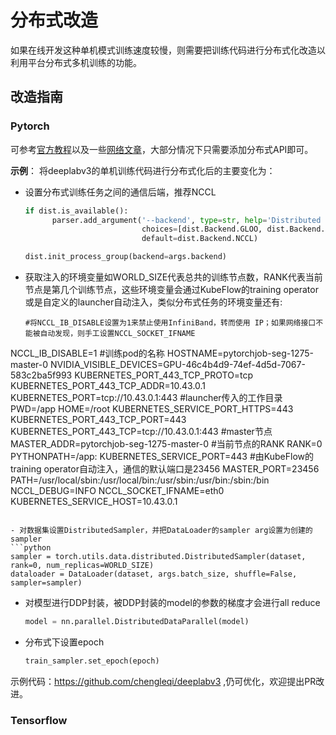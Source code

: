 # 分布式改造

如果在线开发这种单机模式训练速度较慢，则需要把训练代码进行分布式化改造以利用平台分布式多机训练的功能。

## 改造指南

### Pytorch
可参考[官方教程](https://pytorch.org/tutorials/beginner/dist_overview.html)以及一些[网络文章](https://zhuanlan.zhihu.com/p/178402798)，大部分情况下只需要添加分布式API即可。

**示例**：
将deeplabv3的单机训练代码进行分布式化后的主要变化为：

- 设置分布式训练任务之间的通信后端，推荐NCCL
  ```python
  if dist.is_available():
        parser.add_argument('--backend', type=str, help='Distributed backend',
                            choices=[dist.Backend.GLOO, dist.Backend.NCCL, dist.Backend.MPI],
                            default=dist.Backend.NCCL)

  dist.init_process_group(backend=args.backend)
  ```
- 获取注入的环境变量如WORLD_SIZE代表总共的训练节点数，RANK代表当前节点是第几个训练节点，这些环境变量会通过KubeFlow的training operator或是自定义的launcher自动注入，类似分布式任务的环境变量还有:
  
  ```shell
  #将NCCL_IB_DISABLE设置为1来禁止使用InfiniBand，转而使用 IP；如果网络接口不能被自动发现，则手工设置NCCL_SOCKET_IFNAME
NCCL_IB_DISABLE=1
#训练pod的名称
HOSTNAME=pytorchjob-seg-1275-master-0
NVIDIA_VISIBLE_DEVICES=GPU-46c4b4d9-74ef-4d5d-7067-583c2ba5f993
KUBERNETES_PORT_443_TCP_PROTO=tcp
KUBERNETES_PORT_443_TCP_ADDR=10.43.0.1
KUBERNETES_PORT=tcp://10.43.0.1:443
#launcher传入的工作目录
PWD=/app
HOME=/root
KUBERNETES_SERVICE_PORT_HTTPS=443
KUBERNETES_PORT_443_TCP_PORT=443
KUBERNETES_PORT_443_TCP=tcp://10.43.0.1:443
#master节点
MASTER_ADDR=pytorchjob-seg-1275-master-0
#当前节点的RANK
RANK=0
PYTHONPATH=/app:
KUBERNETES_SERVICE_PORT=443
#由KubeFlow的training operator自动注入，通信的默认端口是23456
MASTER_PORT=23456
PATH=/usr/local/sbin:/usr/local/bin:/usr/sbin:/usr/bin:/sbin:/bin
NCCL_DEBUG=INFO
NCCL_SOCKET_IFNAME=eth0
KUBERNETES_SERVICE_HOST=10.43.0.1
  ```

- 对数据集设置DistributedSampler，并把DataLoader的sampler arg设置为创建的sampler
  ```python
  sampler = torch.utils.data.distributed.DistributedSampler(dataset, rank=0, num_replicas=WORLD_SIZE)
  dataloader = DataLoader(dataset, args.batch_size, shuffle=False, sampler=sampler)
  ```

- 对模型进行DDP封装，被DDP封装的model的参数的梯度才会进行all reduce
  ```python
  model = nn.parallel.DistributedDataParallel(model)
  ```

- 分布式下设置epoch
  ```python
  train_sampler.set_epoch(epoch)
  ```
示例代码：https://github.com/chengleqi/deeplabv3 ,仍可优化，欢迎提出PR改进。

### Tensorflow
